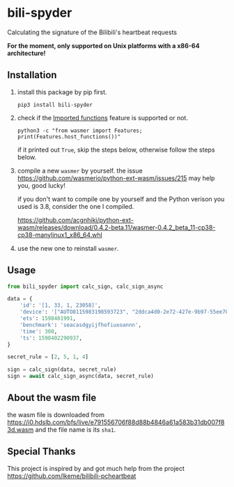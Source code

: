 # bili-spyder

Calculating the signature of the Bilibili's heartbeat requests

**For the moment, only supported on Unix platforms with a x86-64 architecture!**

## Installation
1. install this package by pip first.

    `pip3 install bili-spyder`

2. check if the [Imported functions](https://github.com/wasmerio/python-ext-wasm#imported-functions) feature is supported or not.

    `python3 -c "from wasmer import Features; print(Features.host_functions())"` 

    if it printed out `True`, skip the steps below, otherwise follow the steps below.

3. compile a new `wasmer` by yourself. the issue https://github.com/wasmerio/python-ext-wasm/issues/215 may help you, good lucky!

    if you don't want to compile one by yourself and the Python verison you used is 3.8, consider the one I compiled.

    https://github.com/acgnhiki/python-ext-wasm/releases/download/0.4.2-beta.11/wasmer-0.4.2_beta_11-cp38-cp38-manylinux1_x86_64.whl

4. use the new one to reinstall `wasmer`.

## Usage
```python
from bili_spyder import calc_sign, calc_sign_async

data = {
    'id': '[1, 33, 1, 23058]',
    'device': '["AUTO8115983198593723", "2ddca4d0-2e72-427e-9b97-55ee70536381"]',
    'ets': 1598401991,
    'benchmark': 'seacasdgyijfhofiuxoannn',
    'time': 300,
    'ts': 1598402290937,
}

secret_rule = [2, 5, 1, 4]

sign = calc_sign(data, secret_rule)
sign = await calc_sign_async(data, secret_rule)
```

## About the wasm file
the wasm file is downloaded from https://i0.hdslb.com/bfs/live/e791556706f88d88b4846a61a583b31db007f83d.wasm and the file name is its `sha1`.

## Special Thanks
This project is inspired by and got much help from the project https://github.com/lkeme/bilibili-pcheartbeat
